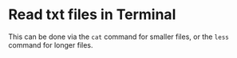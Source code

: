 # Read txt files in Terminal

This can be done via the `cat` command for smaller files, or the `less` command for longer files.